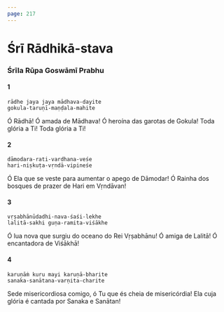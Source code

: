 ```yaml
---
page: 217
---
```


# Śrī Rādhikā-stava

### Śrīla Rūpa Goswāmī Prabhu

#### 1

    rādhe jaya jaya mādhava-dayite
    gokula-taruṇī-maṇḍala-mahite

Ó Rādhā! Ó amada de Mādhava! Ó heroína das garotas de Gokula! Toda glória a Ti! Toda glória a Ti!

#### 2

    dāmodara-rati-vardhana-veśe
    hari-niṣkuṭa-vṛndā-vipineśe

Ó Ela que se veste para aumentar o apego de Dāmodar! Ó Rainha dos bosques de prazer de Hari em Vṛndāvan!

#### 3

    vṛṣabhānūdadhi-nava-śaśi-lekhe
    lalitā-sakhi guṇa-ramita-viśākhe

Ó lua nova que surgiu do oceano do Rei Vṛṣabhānu! Ó amiga de Lalitā! Ó encantadora de Viśākhā!

#### 4

    karuṇāṁ kuru mayi karuṇā-bharite
    sanaka-sanātana-varṇita-charite

Sede misericordiosa comigo, ó Tu que és cheia de misericórdia! Ela cuja glória é cantada por Sanaka e Sanātan!

